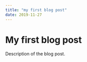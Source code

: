 ```yaml
---
title: "my first blog post"
date: 2019-11-27
---
```


# My first blog post

Description of the blog post.
